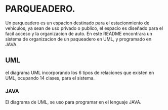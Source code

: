 # PARQUEADERO.
Un parqueadero es un espacion destinado para el estacionmiento de vehiculos, ya sean de uso privado o publico, el espacio es diseñado para el facil acceso y la organizacion de auto. En este README encontrara un sistema de organizacion de un paqueadero en UML, y programado en JAVA.
## UML
el diagrama UML incorporando los 6 tipos de relaciones que existen en UML, ocupando 14 clases, para el sistema.
### JAVA
El diagrama de UML, se uso para programar en el lenguaje JAVA.
